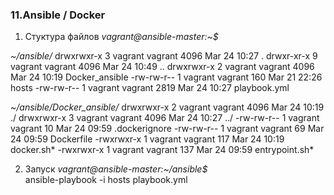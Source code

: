 ### 11.Ansible / Docker

1. Стуктура файлов
*vagrant@ansible-master:~$*

*~/ansible/*
drwxrwxr-x 3 vagrant vagrant 4096 Mar 24 10:27 .
drwxr-xr-x 9 vagrant vagrant 4096 Mar 24 10:49 ..
drwxrwxr-x 2 vagrant vagrant 4096 Mar 24 10:19 Docker_ansible
-rw-rw-r-- 1 vagrant vagrant  160 Mar 21 22:26 hosts
-rw-rw-r-- 1 vagrant vagrant 2819 Mar 24 10:27 playbook.yml

*~/ansible/Docker_ansible/*
drwxrwxr-x 2 vagrant vagrant 4096 Mar 24 10:19 ./
drwxrwxr-x 3 vagrant vagrant 4096 Mar 24 10:27 ../
-rw-rw-r-- 1 vagrant vagrant   10 Mar 24 09:59 .dockerignore
-rw-rw-r-- 1 vagrant vagrant   69 Mar 24 09:59 Dockerfile
-rwxrwxr-x 1 vagrant vagrant  117 Mar 24 10:19 docker.sh*
-rwxrwxr-x 1 vagrant vagrant  137 Mar 24 09:59 entrypoint.sh*

2. Запуск 
*vagrant@ansible-master:~/ansible$*  
ansible-playbook -i hosts playbook.yml
